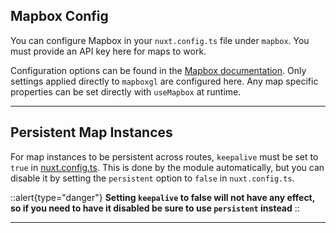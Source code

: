 ## Mapbox Config

You can configure Mapbox in your `nuxt.config.ts` file under `mapbox`. You must provide an API key here for maps to work.

Configuration options can be found in the [Mapbox documentation](https://docs.mapbox.com/mapbox-gl-js/api/properties/).
Only settings applied directly to `mapboxgl` are configured here. Any map specific properties can be set directly with `useMapbox` at runtime.

--------------------------------------------------------------------------------------------------------------

## Persistent Map Instances
For map instances to be persistent across routes, `keepalive` must be set to `true` in [nuxt.config.ts](https://nuxt.com/docs/guide/directory-structure/pages#keepalive).
This is done by the module automatically, but you can disable it by setting the `persistent` option to `false` in `nuxt.config.ts`.

::alert{type="danger"}
**Setting `keepalive` to false will not have any effect, so if you need to have it disabled be sure to use `persistent` instead**
::

--------------------------------------------------------------------------------------------------------------
